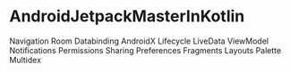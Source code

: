 # AndroidJetpackMasterInKotlin
Navigation
Room
Databinding
AndroidX
Lifecycle
LiveData
ViewModel
Notifications
Permissions
Sharing
Preferences
Fragments
Layouts
Palette
Multidex

